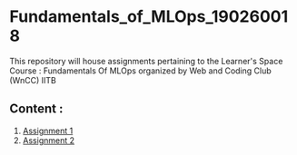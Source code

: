 # Fundamentals_of_MLOps_190260018
This repository will house assignments pertaining to the Learner's Space Course : Fundamentals Of MLOps organized by Web and Coding Club (WnCC) IITB
## Content :
1. [Assignment 1](https://github.com/vinitdoke/Fundamentals_of_MLOps_190260018/blob/main/Week1/Assignment1.md)
2. [Assignment 2](https://github.com/vinitdoke/Fundamentals_of_MLOps_190260018/blob/main/Week2/Assignment2.md)
